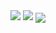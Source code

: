 <a>
<img src="https://lanyard.cnrad.dev/api/938557606820204625?borderRadius=:30px" href="https://discord.com/users/938557606820204625" />
<img src="https://lanyard.cnrad.dev/api/750781478991954031?hideDiscrim=true&borderRadius=:30px" />
</a>

<!-- align="right" align="left" align="center" -->

<a href="https://github.com/ItsJustJoshDev">
  <img align="center" src="https://github-readme-stats.vercel.app/api/top-langs/?username=itsjustjoshdev&layout=compact&theme=dark" />
</a>
